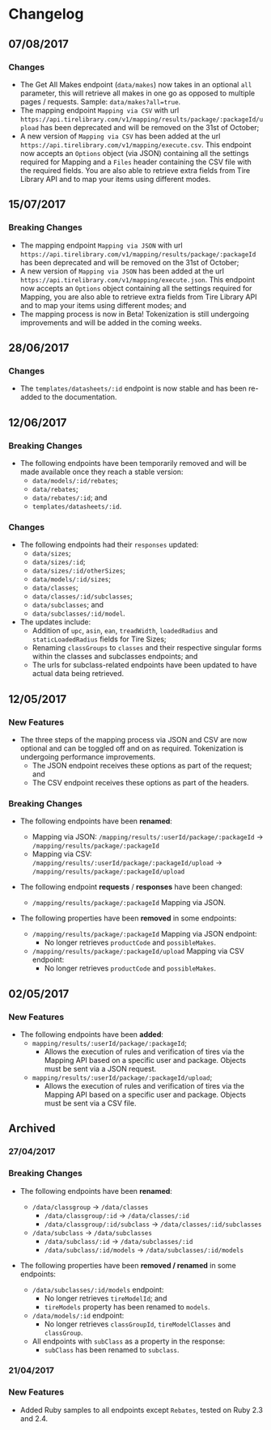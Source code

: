 # Changelog

## 07/08/2017

### Changes

* The Get All Makes endpoint (`data/makes`) now takes in an optional `all` parameter, this will retrieve all makes in one go as opposed to multiple pages / requests. Sample: `data/makes?all=true`.
* The mapping endpoint `Mapping via CSV` with url `https://api.tirelibrary.com/v1/mapping/results/package/:packageId/upload` has been deprecated and will be removed on the 31st of October;
* A new version of `Mapping via CSV` has been added at the url `https://api.tirelibrary.com/v1/mapping/execute.csv`. This endpoint now accepts an `Options` object (via JSON) containing all the settings required for Mapping and a `Files` header containing the CSV file with the required fields. You are also able to retrieve extra fields from Tire Library API and to map your items using different modes.

## 15/07/2017

### Breaking Changes

* The mapping endpoint `Mapping via JSON` with url `https://api.tirelibrary.com/v1/mapping/results/package/:packageId` has been deprecated and will be removed on the 31st of October;
* A new version of `Mapping via JSON` has been added at the url `https://api.tirelibrary.com/v1/mapping/execute.json`. This endpoint now accepts an `Options` object containing all the settings required for Mapping, you are also able to retrieve extra fields from Tire Library API and to map your items using different modes; and
* The mapping process is now in Beta! Tokenization is still undergoing improvements and will be added in the coming weeks.

## 28/06/2017

### Changes

* The `templates/datasheets/:id` endpoint is now stable and has been re-added to the documentation.

## 12/06/2017

### Breaking Changes

* The following endpoints have been temporarily removed and will be made available once they reach a stable version:
  * `data/models/:id/rebates`;
  * `data/rebates`;
  * `data/rebates/:id`; and
  * `templates/datasheets/:id`.

### Changes

* The following endpoints had their `responses` updated:
  * `data/sizes`;
  * `data/sizes/:id`;
  * `data/sizes/:id/otherSizes`;
  * `data/models/:id/sizes`;
  * `data/classes`;
  * `data/classes/:id/subclasses`;
  * `data/subclasses`; and
  * `data/subclasses/:id/model`.
* The updates include:
  * Addition of `upc`, `asin`, `ean`, `treadWidth`, `loadedRadius` and `staticLoadedRadius` fields for Tire Sizes;
  * Renaming `classGroups` to `classes` and their respective singular forms within the classes and subclasses endpoints; and
  * The urls for subclass-related endpoints have been updated to have actual data being retrieved.

## 12/05/2017

### New Features

* The three steps of the mapping process via JSON and CSV are now optional and can be toggled off and on as required. Tokenization is undergoing performance improvements.
  * The JSON endpoint receives these options as part of the request; and
  * The CSV endpoint receives these options as part of the headers.

### Breaking Changes

* The following endpoints have been **renamed**:
  * Mapping via JSON: `/mapping/results/:userId/package/:packageId` -> `/mapping/results/package/:packageId`
  * Mapping via CSV: `/mapping/results/:userId/package/:packageId/upload` -> `/mapping/results/package/:packageId/upload`

* The following endpoint **requests** / **responses** have been changed:
  * `/mapping/results/package/:packageId` Mapping via JSON.

* The following properties have been **removed** in some endpoints:
  * `/mapping/results/package/:packageId` Mapping via JSON endpoint:
    * No longer retrieves `productCode` and `possibleMakes`.
  * `/mapping/results/package/:packageId/upload` Mapping via CSV endpoint:
    * No longer retrieves `productCode` and `possibleMakes`.

## 02/05/2017

### New Features

* The following endpoints have been **added**:
  * `mapping/results/:userId/package/:packageId`;
    * Allows the execution of rules and verification of tires via the Mapping API based on a specific user and package. Objects must be sent via a JSON request.
  * `mapping/results/:userId/package/:packageId/upload`;
    * Allows the execution of rules and verification of tires via the Mapping API based on a specific user and package. Objects must be sent via a CSV file.

## Archived

### 27/04/2017

### Breaking Changes

* The following endpoints have been **renamed**:
  * `/data/classgroup` -> `/data/classes`
    * `/data/classgroup/:id` -> `/data/classes/:id`
    * `/data/classgroup/:id/subclass` -> `/data/classes/:id/subclasses`
  * `/data/subclass` -> `/data/subclasses`
    * `/data/subclass/:id` -> `/data/subclasses/:id`
    * `/data/subclass/:id/models` -> `/data/subclasses/:id/models`

* The following properties have been **removed / renamed** in some endpoints:
  * `/data/subclasses/:id/models` endpoint:
    * No longer retrieves `tireModelId`; and
    * `tireModels` property has been renamed to `models`.
  * `/data/models/:id` endpoint:
    * No longer retrieves `classGroupId`, `tireModelClasses` and `classGroup`.
  * All endpoints with `subClass` as a property in the response:
    * `subClass` has been renamed to `subclass`.


### 21/04/2017

### New Features

* Added Ruby samples to all endpoints except `Rebates`, tested on Ruby 2.3 and 2.4.